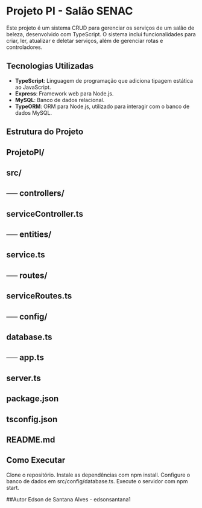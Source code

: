 # Projeto PI - Salão SENAC

Este projeto é um sistema CRUD para gerenciar os serviços de um salão de beleza, desenvolvido com TypeScript. O sistema inclui funcionalidades para criar, ler, atualizar e deletar serviços, além de gerenciar rotas e controladores.

## Tecnologias Utilizadas

- **TypeScript**: Linguagem de programação que adiciona tipagem estática ao JavaScript.
- **Express**: Framework web para Node.js.
- **MySQL**: Banco de dados relacional.
- **TypeORM**: ORM para Node.js, utilizado para interagir com o banco de dados MySQL.

## Estrutura do Projeto

## ProjetoPI/
## src/
##   ── controllers/
##       serviceController.ts
##   ── entities/
##       service.ts
##   ── routes/
##       serviceRoutes.ts
##   ── config/
##       database.ts
##   ── app.ts
##      server.ts
## package.json
## tsconfig.json
## README.md

## Como Executar
Clone o repositório.
Instale as dependências com npm install.
Configure o banco de dados em src/config/database.ts.
Execute o servidor com npm start.

##Autor
Edson de Santana Alves - edsonsantana1


